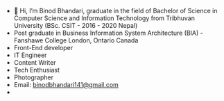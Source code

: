 - 👋 Hi, I’m Binod Bhandari, graduate in the field of Bachelor of Science in Computer Science and Information Technology from Tribhuvan University (BSc. CSIT - 2016 - 2020 Nepal) 
- Post graduate in Business Information System Architecture (BIA) - Fanshawe College London, Ontario Canada  
- Front-End developer
- IT Engineer
- Content Writer 
- Tech Enthusiast
- Photographer
- Email: binodbhandari141@gmail.com
- 

<!---
bin0d9/bin0d9 is a ✨ special ✨ repository because its `README.md` (this file) appears on your GitHub profile.
You can click the Preview link to take a look at your changes.
--->

